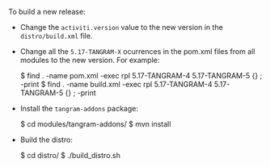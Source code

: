 To build a new release:

* Change the ``activiti.version`` value to the new version in the ``distro/build.xml`` file.

* Change all the ``5.17-TANGRAM-X`` ocurrences in the pom.xml files from all modules to the new version. For example:

   $ find . -name pom.xml -exec rpl 5.17-TANGRAM-4 5.17-TANGRAM-5 {} \; -print
   $ find . -name build.xml -exec rpl 5.17-TANGRAM-4 5.17-TANGRAM-5 {} \; -print

* Install the ``tangram-addons`` package:

   $ cd modules/tangram-addons/
   $ mvn install

* Build the distro:

   $ cd distro/
   $ ./build_distro.sh
